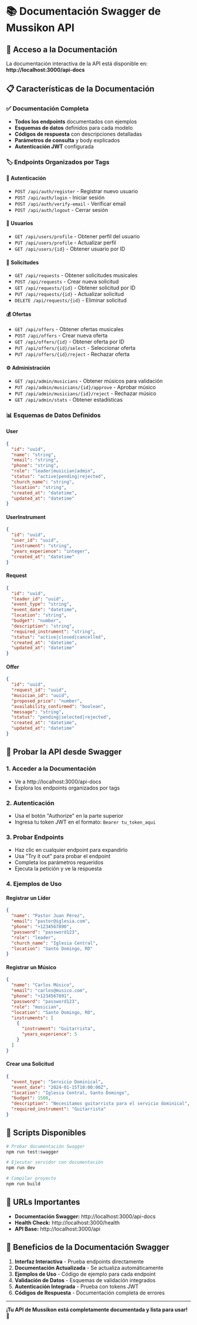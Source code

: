 # 📚 Documentación Swagger de Mussikon API

## 🚀 **Acceso a la Documentación**

La documentación interactiva de la API está disponible en:
**http://localhost:3000/api-docs**

## 📋 **Características de la Documentación**

### ✅ **Documentación Completa**
- **Todos los endpoints** documentados con ejemplos
- **Esquemas de datos** definidos para cada modelo
- **Códigos de respuesta** con descripciones detalladas
- **Parámetros de consulta** y body explicados
- **Autenticación JWT** configurada

### 🏷️ **Endpoints Organizados por Tags**

#### 🔐 **Autenticación**
- `POST /api/auth/register` - Registrar nuevo usuario
- `POST /api/auth/login` - Iniciar sesión
- `POST /api/auth/verify-email` - Verificar email
- `POST /api/auth/logout` - Cerrar sesión

#### 👤 **Usuarios**
- `GET /api/users/profile` - Obtener perfil del usuario
- `PUT /api/users/profile` - Actualizar perfil
- `GET /api/users/{id}` - Obtener usuario por ID

#### 📝 **Solicitudes**
- `GET /api/requests` - Obtener solicitudes musicales
- `POST /api/requests` - Crear nueva solicitud
- `GET /api/requests/{id}` - Obtener solicitud por ID
- `PUT /api/requests/{id}` - Actualizar solicitud
- `DELETE /api/requests/{id}` - Eliminar solicitud

#### 💰 **Ofertas**
- `GET /api/offers` - Obtener ofertas musicales
- `POST /api/offers` - Crear nueva oferta
- `GET /api/offers/{id}` - Obtener oferta por ID
- `PUT /api/offers/{id}/select` - Seleccionar oferta
- `PUT /api/offers/{id}/reject` - Rechazar oferta

#### ⚙️ **Administración**
- `GET /api/admin/musicians` - Obtener músicos para validación
- `PUT /api/admin/musicians/{id}/approve` - Aprobar músico
- `PUT /api/admin/musicians/{id}/reject` - Rechazar músico
- `GET /api/admin/stats` - Obtener estadísticas

### 📊 **Esquemas de Datos Definidos**

#### **User**
```json
{
  "id": "uuid",
  "name": "string",
  "email": "string",
  "phone": "string",
  "role": "leader|musician|admin",
  "status": "active|pending|rejected",
  "church_name": "string",
  "location": "string",
  "created_at": "datetime",
  "updated_at": "datetime"
}
```

#### **UserInstrument**
```json
{
  "id": "uuid",
  "user_id": "uuid",
  "instrument": "string",
  "years_experience": "integer",
  "created_at": "datetime"
}
```

#### **Request**
```json
{
  "id": "uuid",
  "leader_id": "uuid",
  "event_type": "string",
  "event_date": "datetime",
  "location": "string",
  "budget": "number",
  "description": "string",
  "required_instrument": "string",
  "status": "active|closed|cancelled",
  "created_at": "datetime",
  "updated_at": "datetime"
}
```

#### **Offer**
```json
{
  "id": "uuid",
  "request_id": "uuid",
  "musician_id": "uuid",
  "proposed_price": "number",
  "availability_confirmed": "boolean",
  "message": "string",
  "status": "pending|selected|rejected",
  "created_at": "datetime",
  "updated_at": "datetime"
}
```

## 🧪 **Probar la API desde Swagger**

### 1. **Acceder a la Documentación**
- Ve a http://localhost:3000/api-docs
- Explora los endpoints organizados por tags

### 2. **Autenticación**
- Usa el botón "Authorize" en la parte superior
- Ingresa tu token JWT en el formato: `Bearer tu_token_aqui`

### 3. **Probar Endpoints**
- Haz clic en cualquier endpoint para expandirlo
- Usa "Try it out" para probar el endpoint
- Completa los parámetros requeridos
- Ejecuta la petición y ve la respuesta

### 4. **Ejemplos de Uso**

#### **Registrar un Líder**
```json
{
  "name": "Pastor Juan Pérez",
  "email": "pastor@iglesia.com",
  "phone": "+1234567890",
  "password": "password123",
  "role": "leader",
  "church_name": "Iglesia Central",
  "location": "Santo Domingo, RD"
}
```

#### **Registrar un Músico**
```json
{
  "name": "Carlos Músico",
  "email": "carlos@musico.com",
  "phone": "+1234567891",
  "password": "password123",
  "role": "musician",
  "location": "Santo Domingo, RD",
  "instruments": [
    {
      "instrument": "Guitarrista",
      "years_experience": 5
    }
  ]
}
```

#### **Crear una Solicitud**
```json
{
  "event_type": "Servicio Dominical",
  "event_date": "2024-01-15T10:00:00Z",
  "location": "Iglesia Central, Santo Domingo",
  "budget": 1500,
  "description": "Necesitamos guitarrista para el servicio dominical",
  "required_instrument": "Guitarrista"
}
```

## 🔧 **Scripts Disponibles**

```bash
# Probar documentación Swagger
npm run test:swagger

# Ejecutar servidor con documentación
npm run dev

# Compilar proyecto
npm run build
```

## 📱 **URLs Importantes**

- **Documentación Swagger:** http://localhost:3000/api-docs
- **Health Check:** http://localhost:3000/health
- **API Base:** http://localhost:3000/api

## 🎯 **Beneficios de la Documentación Swagger**

1. **Interfaz Interactiva** - Prueba endpoints directamente
2. **Documentación Actualizada** - Se actualiza automáticamente
3. **Ejemplos de Uso** - Código de ejemplo para cada endpoint
4. **Validación de Datos** - Esquemas de validación integrados
5. **Autenticación Integrada** - Prueba con tokens JWT
6. **Códigos de Respuesta** - Documentación completa de errores

---

**¡Tu API de Mussikon está completamente documentada y lista para usar! 🎉**
